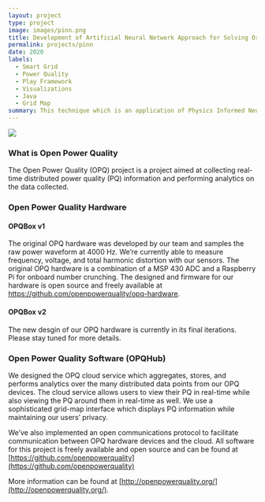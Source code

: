 ```yaml
---
layout: project
type: project
image: images/pinn.png
title: Development of Artificial Neural Network Approach for Solving Ordinary and Partial Differential equations
permalink: projects/pinn
date: 2020
labels:
  - Smart Grid
  - Power Quality
  - Play Framework
  - Visualizations
  - Java
  - Grid Map
summary: This technique which is an application of Physics Informed Neural Network, involved solving Ordinary DE (1st and 2nd Order) with MSE 0.02% and Partial DE (Linear and Non-Linear) with MSE 0.18% using a single NN hidden layer.
---
```


<img class="ui image" src="{{ site.baseurl }}/images/pinn.png">

### What is Open Power Quality

The Open Power Quality (OPQ) project is a project aimed at collecting real-time distributed power quality (PQ)
information and performing analytics on the data collected.

### Open Power Quality Hardware

#### OPQBox v1

The original OPQ hardware was developed by our team and samples the raw power waveform at 4000 Hz.
We’re currently able to measure frequency, voltage, and total harmonic distortion with our sensors.
The original OPQ hardware is a combination of a MSP 430 ADC and a Raspberry Pi for onboard number crunching.
The designed and firmware for our hardware is open source and freely available at
 https://github.com/openpowerquality/opq-hardware.

#### OPQBox v2

The new desgin of our OPQ hardware is currently in its final iterations. Please stay tuned for more details.

### Open Power Quality Software (OPQHub)

We designed the OPQ cloud service which aggregates, stores, and performs analytics over the many distributed data points
 from our OPQ devices. The cloud service allows users to view their PQ in real-time while also viewing the PQ around
 them in real-time as well. We use a sophisticated grid-map interface which displays PQ information while maintaining
 our users’ privacy.

We’ve also implemented an open communications protocol to facilitate communication between OPQ hardware devices and the
cloud. All software for this project is freely available and open source and can be found at
 [https://github.com/openpowerquality](https://github.com/openpowerquality)

More information can be found at [http://openpowerquality.org/](http://openpowerquality.org/).
